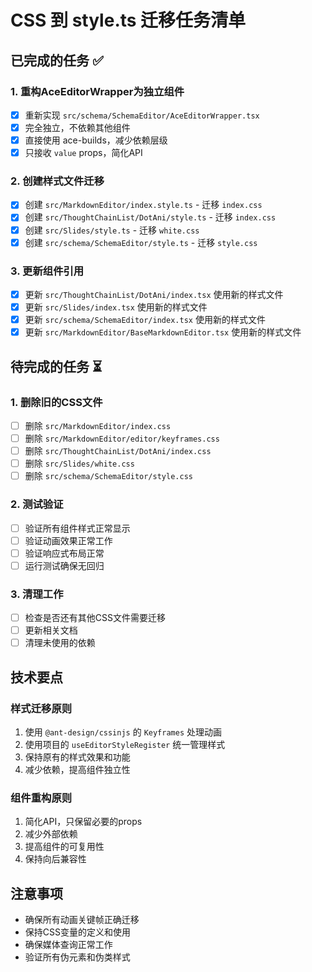 # CSS 到 style.ts 迁移任务清单

## 已完成的任务 ✅

### 1. 重构AceEditorWrapper为独立组件

- [x] 重新实现 `src/schema/SchemaEditor/AceEditorWrapper.tsx`
- [x] 完全独立，不依赖其他组件
- [x] 直接使用 ace-builds，减少依赖层级
- [x] 只接收 `value` props，简化API

### 2. 创建样式文件迁移

- [x] 创建 `src/MarkdownEditor/index.style.ts` - 迁移 `index.css`
- [x] 创建 `src/ThoughtChainList/DotAni/style.ts` - 迁移 `index.css`
- [x] 创建 `src/Slides/style.ts` - 迁移 `white.css`
- [x] 创建 `src/schema/SchemaEditor/style.ts` - 迁移 `style.css`

### 3. 更新组件引用

- [x] 更新 `src/ThoughtChainList/DotAni/index.tsx` 使用新的样式文件
- [x] 更新 `src/Slides/index.tsx` 使用新的样式文件
- [x] 更新 `src/schema/SchemaEditor/index.tsx` 使用新的样式文件
- [x] 更新 `src/MarkdownEditor/BaseMarkdownEditor.tsx` 使用新的样式文件

## 待完成的任务 ⏳

### 1. 删除旧的CSS文件

- [ ] 删除 `src/MarkdownEditor/index.css`
- [ ] 删除 `src/MarkdownEditor/editor/keyframes.css`
- [ ] 删除 `src/ThoughtChainList/DotAni/index.css`
- [ ] 删除 `src/Slides/white.css`
- [ ] 删除 `src/schema/SchemaEditor/style.css`

### 2. 测试验证

- [ ] 验证所有组件样式正常显示
- [ ] 验证动画效果正常工作
- [ ] 验证响应式布局正常
- [ ] 运行测试确保无回归

### 3. 清理工作

- [ ] 检查是否还有其他CSS文件需要迁移
- [ ] 更新相关文档
- [ ] 清理未使用的依赖

## 技术要点

### 样式迁移原则

1. 使用 `@ant-design/cssinjs` 的 `Keyframes` 处理动画
2. 使用项目的 `useEditorStyleRegister` 统一管理样式
3. 保持原有的样式效果和功能
4. 减少依赖，提高组件独立性

### 组件重构原则

1. 简化API，只保留必要的props
2. 减少外部依赖
3. 提高组件的可复用性
4. 保持向后兼容性

## 注意事项

- 确保所有动画关键帧正确迁移
- 保持CSS变量的定义和使用
- 确保媒体查询正常工作
- 验证所有伪元素和伪类样式
